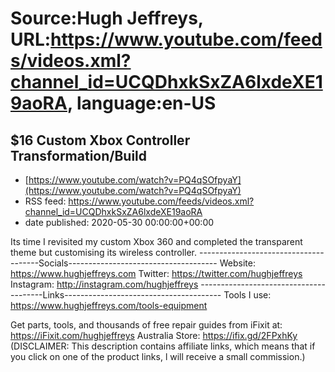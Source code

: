 # Source:Hugh Jeffreys, URL:https://www.youtube.com/feeds/videos.xml?channel_id=UCQDhxkSxZA6lxdeXE19aoRA, language:en-US

## $16 Custom Xbox Controller Transformation/Build
 - [https://www.youtube.com/watch?v=PQ4qSOfpyaY](https://www.youtube.com/watch?v=PQ4qSOfpyaY)
 - RSS feed: https://www.youtube.com/feeds/videos.xml?channel_id=UCQDhxkSxZA6lxdeXE19aoRA
 - date published: 2020-05-30 00:00:00+00:00

Its time I revisited my custom Xbox 360 and completed the transparent theme but customising its wireless controller.
--------------------------------------Socials-------------------------------------
Website: https://www.hughjeffreys.com 
Twitter: https://twitter.com/hughjeffreys
Instagram: http://instagram.com/hughjeffreys
---------------------------------------Links---------------------------------------
Tools I use: https://www.hughjeffreys.com/tools-equipment

Get parts, tools, and thousands of free repair guides from iFixit at: 
    https://iFixit.com/hughjeffreys
Australia Store: https://ifix.gd/2FPxhKy
(DISCLAIMER: This description contains affiliate links, which means that if you click on one of the product links, l will receive a small commission.)

